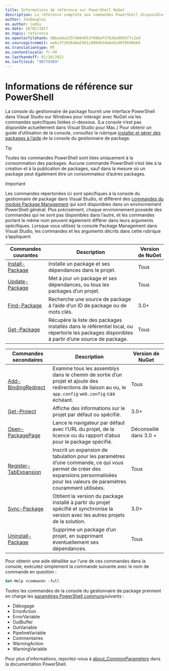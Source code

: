 ```yaml
---
title: Informations de référence sur PowerShell NuGet
description: La référence complète aux commandes PowerShell disponibles dans la console du gestionnaire de package NuGet dans Visual Studio.
author: JonDouglas
ms.author: jodou
ms.date: 10/02/2017
ms.topic: reference
ms.openlocfilehash: 98bea8a225f4864953f898ef57b26e9093f7c2e9
ms.sourcegitcommit: ee6c3f203648a5561c809db54ebeb1d0f0598b68
ms.translationtype: MT
ms.contentlocale: fr-FR
ms.lasthandoff: 01/26/2021
ms.locfileid: "98779369"
---
```

# <a name="powershell-reference"></a>Informations de référence sur PowerShell

La console du gestionnaire de package fournit une interface PowerShell dans Visual Studio sur Windows pour interagir avec NuGet via les commandes spécifiques listées ci-dessous. (La console n’est pas disponible actuellement dans Visual Studio pour Mac.) Pour obtenir un guide d’utilisation de la console, consultez la rubrique [installer et gérer des packages à l’aide](../consume-packages/install-use-packages-powershell.md) de la console du gestionnaire de package.

> [!Tip]
> Toutes les commandes PowerShell sont liées uniquement à la consommation des packages. Aucune commande PowerShell n’est liée à la création et à la publication de packages, sauf dans la mesure où un package peut également être un consommateur d’autres packages.

> [!Important]
> Les commandes répertoriées ici sont spécifiques à la console du gestionnaire de package dans Visual Studio, et diffèrent des [commandes du module Package Management](/powershell/module/packagemanagement/?view=powershell-6) qui sont disponibles dans un environnement PowerShell général. Plus précisément, chaque environnement possède des commandes qui ne sont pas disponibles dans l’autre, et les commandes portant le même nom peuvent également différer dans leurs arguments spécifiques. Lorsque vous utilisez la console Package Management dans Visual Studio, les commandes et les arguments décrits dans cette rubrique s’appliquent.

| Commandes courantes | Description | Version de NuGet |
| --- | --- | --- |
| [Install-Package](ps-reference/ps-ref-install-package.md) | Installe un package et ses dépendances dans le projet. | Tous |
| [Update-Package](ps-reference/ps-ref-update-package.md) | Met à jour un package et ses dépendances, ou tous les packages d’un projet. | Tous |
| [Find-Package](ps-reference/ps-ref-find-package.md) | Recherche une source de package à l’aide d’un ID de package ou de mots clés. | 3.0+ |
| [Get-Package](ps-reference/ps-ref-get-package.md) | Récupère la liste des packages installés dans le référentiel local, ou répertorie les packages disponibles à partir d’une source de package. | Tous |

| Commandes secondaires | Description | Version de NuGet |
| --- | --- | --- |
| [Add-BindingRedirect](ps-reference/ps-ref-add-bindingredirect.md) | Examine tous les assemblys dans le chemin de sortie d’un projet et ajoute des redirections de liaison au ou, le `app.config` `web.config` cas échéant. | Tous |
| [Get-Project](ps-reference/ps-ref-get-project.md) | Affiche des informations sur le projet par défaut ou spécifié. | 3.0+ |
| [Open-PackagePage](ps-reference/ps-ref-open-packagepage.md) | Lance le navigateur par défaut avec l’URL du projet, de la licence ou du rapport d’abus pour le package spécifié. | Déconseillé dans 3.0 + |
| [Register-TabExpansion](ps-reference/ps-ref-register-tabexpansion.md) | Inscrit un expansion de tabulation pour les paramètres d’une commande, ce qui vous permet de créer des expansions personnalisées pour les valeurs de paramètres couramment utilisées. | Tous |
| [Sync-Package](ps-reference/ps-ref-sync-package.md) | Obtient la version du package installé à partir du projet spécifié et synchronise la version avec les autres projets de la solution. | 3.0+ |
| [Uninstall-Package](ps-reference/ps-ref-uninstall-package.md) | Supprime un package d’un projet, en supprimant éventuellement ses dépendances. | Tous |

Pour obtenir une aide détaillée sur l’une de ces commandes dans la console, exécutez simplement la commande suivante avec le nom de commande en question :

```ps
Get-Help <command> -full
```

Toutes les commandes de la console du gestionnaire de package prennent en charge les [paramètres PowerShell communs](/powershell/module/microsoft.powershell.core/about/about_commonparameters)suivants :

- Débogage
- ErrorAction
- ErrorVariable
- OutBuffer
- OutVariable
- PipelineVariable
- Commentaires
- WarningAction
- WarningVariable

Pour plus d’informations, reportez-vous à [about_CommonParameters](/powershell/module/microsoft.powershell.core/about/about_commonparameters) dans la documentation PowerShell.